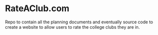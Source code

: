 # RateAClub.com
Repo to contain all the planning documents and eventually source code to create a website to allow users to rate the college clubs they are in.
